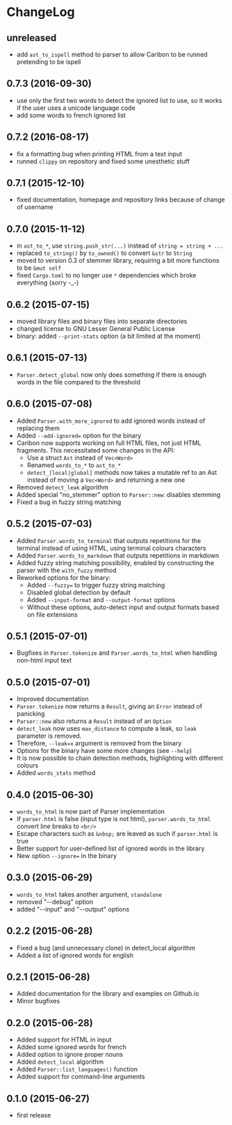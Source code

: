 ChangeLog
=========

unreleased
----------
* add `ast_to_ispell` method to parser to allow Caribon to be runned
pretending to be ispell

0.7.3 (2016-09-30)
------------------
* use only the first two words to detect the ignored list to use, so
  it works if the user uses a unicode language code
* add some words to french ignored list


0.7.2 (2016-08-17)
------------------
* fix a formatting bug when printing HTML from a text input
* runned `clippy` on repository and fixed some unesthetic stuff

0.7.1 (2015-12-10)
------------------
* fixed documentation, homepage and repository links because of change
  of username

0.7.0 (2015-11-12)
------------------
* in `ast_to_*`, use `string.push_str(...)` instead of `string =
  string + ...`
* replaced `to_string()` by `to_owned()` to convert `&str` to `String`
* moved to version 0.3 of stemmer library, requiring a bit more
functions to be `&mut self`
* fixed `Cargo.toml` to no longer use `*` dependencies which broke
  everything (sorry -_-)


0.6.2 (2015-07-15)
------------------
* moved library files and binary files into separate directories
* changed license to GNU Lesser General Public License
* binary: added `--print-stats` option (a bit limited at the moment)

0.6.1 (2015-07-13)
------------------
* `Parser.detect_global` now only does something if there is enough
  words in the file compared to the threshold

0.6.0 (2015-07-08)
------------------
* Added `Parser.with_more_ignored` to add ignored words instead of replacing them
* Added `--add-ignored=` option for the binary
* Caribon now supports working on full HTML files, not just HTML
  fragments. This necessitated some changes in the API:
   * Use a struct `Ast` instead of `Vec<Word>`
   * Renamed `words_to_*` to `ast_to_*`
   * `detect_[local|global]` methods now takes a mutable ref to an Ast
   instead of moving a `Vec<Word>` and returning a new one
* Removed `detect_leak` algorithm
* Added special "no_stemmer" option to `Parser::new`: disables
stemming
* Fixed a bug in fuzzy string matching



0.5.2 (2015-07-03)
------------------
* Added `Parser.words_to_terminal` that outputs repetitions for the
terminal instead of using HTML, using terminal colours characters
* Added `Parser.words_to_markdown` that outputs repetitions in
markdown
* Added fuzzy string matching possibility, enabled by constructing the
parser with the `with_fuzzy` method
* Reworked options for the binary:
  * Added `--fuzzy=` to trigger fuzzy string matching
  * Disabled global detection by default
  * Added `--input-format` and `--output-format` options
  * Without these options, auto-detect input and output formats based
    on file extensions

0.5.1 (2015-07-01)
------------------
* Bugfixes in `Parser.tokenize` and `Parser.words_to_html` when
  handling non-html input text

0.5.0 (2015-07-01)
------------------
* Improved documentation
* `Parser.tokenize` now returns a `Result`, giving an `Error` instead of
panicking
* `Parser::new` also returns a `Result` instead of an `Option`
* `detect_leak` now uses `max_distance` to compute a leak, so `leak`
parameter is removed.
* Therefore, `--leak=x` argument is removed from the binary
* Options for the binary have some more changes (see `--help`)
* It is now possible to chain detection methods, highlighting
with different colours
* Added `words_stats` method



0.4.0 (2015-06-30)
------------------
* `words_to_html` is now part of Parser implementation
* If `parser.html` is false (input type is not html),
  `parser.words_to_html` convert line breaks to `<br/>`
* Escape characters such as `&nbsp;` are leaved as such if
  `parser.html` is true
* Better support for user-defined list of ignored words in the library
* New option `--ignore=` in the binary
  

0.3.0 (2015-06-29)
------------------
* `words_to_html` takes another argument, `standalone`
* removed "--debug" option
* added "--input" and "--output" options

0.2.2 (2015-06-28)
------------------
* Fixed a bug (and unnecessary clone) in detect_local algorithm
* Added a list of ignored words for english

0.2.1 (2015-06-28)
------------------
* Added documentation for the library and examples on Github.io
* Minor bugfixes

0.2.0 (2015-06-28)
------------------
* Added support for HTML in input
* Added some ignored words for french
* Added option to ignore proper nouns
* Added `detect_local` algorithm
* Added `Parser::list_languages()` function
* Added support for command-line arguments

0.1.0 (2015-06-27)
------------------

* first release
